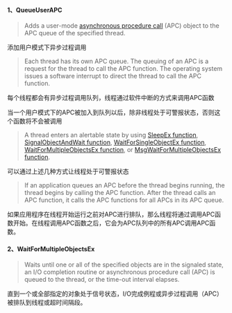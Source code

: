 #### 1、QueueUserAPC

> Adds a user-mode [asynchronous procedure call](https://docs.microsoft.com/en-us/windows/win32/sync/asynchronous-procedure-calls) (APC) object to the APC queue of the specified thread.

添加用户模式下异步过程调用

> Each thread has its own APC queue. The queuing of an APC is a request for the thread to call the APC function. The operating system issues a software interrupt to direct the thread to call the APC function.

每个线程都会有异步过程调用队列，线程通过软件中断的方式来调用APC函数

当一个用户模式下的APC被加入到队列以后，除非线程处于可警报状态，否则这个函数将不会被调用

> A thread enters an alertable state by using [SleepEx function](https://docs.microsoft.com/zh-cn/windows/win32/api/synchapi/nf-synchapi-sleepex), [SignalObjectAndWait function](https://docs.microsoft.com/zh-cn/windows/win32/api/synchapi/nf-synchapi-signalobjectandwait), [WaitForSingleObjectEx function](https://docs.microsoft.com/zh-cn/windows/win32/api/synchapi/nf-synchapi-waitforsingleobjectex), [WaitForMultipleObjectsEx function](https://docs.microsoft.com/zh-cn/windows/win32/api/synchapi/nf-synchapi-waitformultipleobjectsex), or [MsgWaitForMultipleObjectsEx function](https://docs.microsoft.com/zh-cn/windows/win32/api/winuser/nf-winuser-msgwaitformultipleobjectsex).

可以通过上述几种方式让线程处于可警报状态

> If an application queues an APC before the thread begins running, the thread begins by calling the APC function. After the thread calls an APC function, it calls the APC functions for all APCs in its APC queue.

如果应用程序在线程开始运行之前对APC进行排队，那么线程将通过调用APC函数开始。在线程调用APC函数之后，它会为APC队列中的所有APC调用APC函数。



#### 2、WaitForMultipleObjectsEx

> Waits until one or all of the specified objects are in the signaled state, an I/O completion routine or asynchronous procedure call (APC) is queued to the thread, or the time-out interval elapses.

直到一个或全部指定的对象处于信号状态，I/O完成例程或异步过程调用（APC）被排队到线程或超时间隔段。